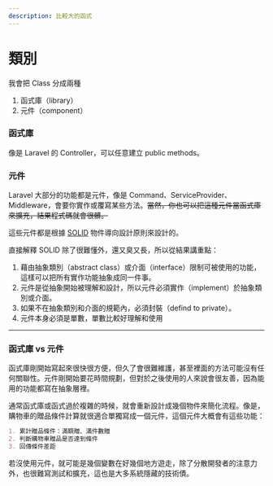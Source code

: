 ```yaml
---
description: 比較大的函式
---
```


# 類別

我會把 Class 分成兩種

1. 函式庫（library）
2. 元件（component）

### 函式庫

像是 Laravel 的 Controller，可以任意建立 public methods。

### 元件

Laravel 大部分的功能都是元件，像是 Command、ServiceProvider、Middleware，會要你實作或覆寫某些方法。~~當然，你也可以把這種元件當函式庫來擴充，結果程式碼就會很髒。~~



這些元件都是根據 [SOLID](https://w.wiki/7tBC) 物件導向設計原則來設計的。



直接解釋 SOLID  除了很難懂外，還又臭又長，所以從結果講重點：

1. 藉由抽象類別（abstract class）或介面（interface）限制可被使用的功能，這樣可以把所有實作功能抽象成同一件事。
2. 元件是從抽象開始被理解和設計，所以元件必須實作（implement）於抽象類別或介面。
3. 如果不在抽象類別和介面的規範內，必須封裝（defind to private）。
4. 元件本身必須是單數，單數比較好理解和使用

***

### 函式庫 vs 元件

函式庫剛開始寫起來很快很方便，但久了會很難維護，甚至裡面的方法可能沒有任何關聯性。元件剛開始要花時間規劃，但對於之後使用的人來說會很友善，因為能用的功能都寫在抽象層裡。

通常函式庫或函式過於複雜的時候，就會重新設計成幾個物件來簡化流程。像是，購物車的贈品條件計算就很適合單獨寫成一個元件，這個元件大概會有這些功能：

```markdown
1. 累計贈品條件：滿額贈、滿件數贈
2. 判斷購物車贈品是否達到條件
3. 回傳條件差距
```

若沒使用元件，就可能是幾個變數在好幾個地方遊走，除了分散開發者的注意力外，也很難寫測試和擴充，這也是大多系統隱藏的技術債。
